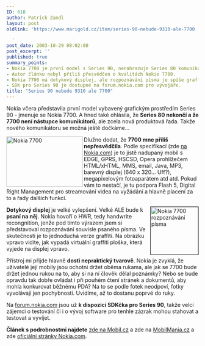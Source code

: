 ```yaml
---
ID: 618
author: Patrick Zandl
layout: post
oldlink: 'https://www.marigold.cz/item/series-90-nebude-9310-ale-7700

  '
post_date: 2003-10-29 08:02:00
post_excerpt: ''
published: true
summary_points:
- Nokia 7700 je první model s Series 90, nenahrazuje Series 80 komunikátory.
- Autor článku nebyl příliš přesvědčen o kvalitách Nokie 7700.
- Nokia 7700 má dotykový displej, ale rozpoznávání písma je spíše graffiti.
- SDK pro Series 90 je dostupné na forum.nokia.com pro vývojáře.
title: "Series 90 nebude 9310 ale 7700"
---
```


<p>
Nokia včera představila první model vybavený grafickým prostředím Series 90 - jmenuje se Nokia 7700. A hned také ohlásila, že <STRONG>Series 80 nekončí a že 7700 není nástupce komunikátorů</STRONG>, ale zcela nová produktová řada. Takže nového komunikátoru se možná ještě dočkáme...</p>

<p>
<IMG height=132 alt="Nokia 7700" src="/wp-content/uploads/nokia7700.jpg" width=200 align=left>Dlužno dodat, že <STRONG>7700 mne příliš nepřesvědčila</STRONG>. Podle specifikací (zde <A href="http://www.nokia.com/nokia/0,8764,47563,00.html" target=_blank>na Nokia.com</A>) je to jistě nadupaný mobil s EDGE, GPRS, HSCSD, Opera prohlížečem HTML/xHTML, MMS, email, Java, MP3, barevný displej (640 x 320... Uff?), megapixelovým fotoaparátem atd atd. Pokud vám to nestačí, je tu podpora Flash 5, Digital Right Management pro streamování videa na vyžádání a hlavně placení za to a řady dalších funkcí. </p>

<p>
<IMG height=125 alt="Nokia 7700 rozpoznávání písma" src="http://www.mobil.cz/obrazek/nokia7700-hwr.jpg" width=125 align=right border=1><STRONG>Dotykový displej</STRONG> je velké vylepšení. Velké ALE bude k <STRONG>psaní na něj</STRONG>. Nokia hovoří o HWR, tedy handwrite recongnition, jenže pod tímto výrazem jsem si představoval rozpoznávání souvisle psaného písma. Ve skutečnosti je to jednoduchá verze graffiti. Na obrázku vpravo vidíte, jak vypadá virtuální graffiti ploška, která vyjede na displej vpravo. </p>

<p>
Přístroj mi přijde hlavně <STRONG>dosti nepraktický tvarově</STRONG>. Nokia je zvyklá, že uživatelé její mobily jsou ochotni držet oběma rukama, ale jak se 7700 bude držet jednou rukou na to, aby si na ní člověk dělal poznámky? Nebo se bude opravdu tak dobře ovládat i při pouhém čtení stránek a dokumentů, aby mohla konkurovat běžnému PDA? Na to se podle fotek neodpoví, fotky vyvolávají jen pochybnosti. Uvidíme, až to dostanu poprvé do ruky. </p>

<p>
Na <A href="http://forum.nokia.com/" target=_blank>forum.nokia.com</A> jsou už <STRONG>k dispozici SDKčka pro Series 90</STRONG>, takže velcí zájemci o testování či i o vývoj software pro tenhle zázrak mohou stahovat a testovat a vyvíjet. </p>

<p>
<STRONG>Článek s podrobnostmi&#160;najdete</STRONG> <A href="http://mobil.idnes.cz/mobilni_komunikace/mobilni_telefony/abecedni_prehled_mt/nokia/nokia7700031028.html" target=_blank>zde na Mobil.cz</A> a zde na <A href="http://www.mobilmania.cz/Mobilnitelefony/Ar.asp?ARI=105573&amp;CAI=2103" target=_blank>MobilMania.cz</A> a zde <A href="http://www.nokia.com/nokia/0,8764,47550,00.html" target=_blank>oficiální stránky Nokia.com</A>.</p>